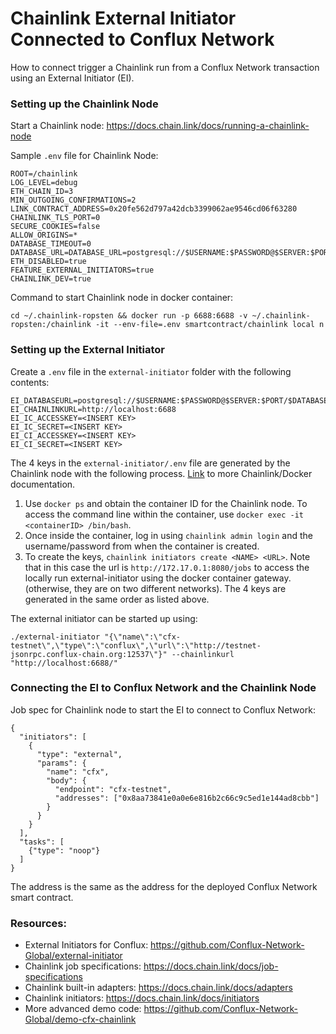 # Chainlink External Initiator Connected to Conflux Network
How to connect trigger a Chainlink run from a Conflux Network transaction using an External Initiator (EI).

### Setting up the Chainlink Node
Start a Chainlink node: https://docs.chain.link/docs/running-a-chainlink-node

Sample `.env` file for Chainlink Node:
```
ROOT=/chainlink
LOG_LEVEL=debug
ETH_CHAIN_ID=3
MIN_OUTGOING_CONFIRMATIONS=2
LINK_CONTRACT_ADDRESS=0x20fe562d797a42dcb3399062ae9546cd06f63280
CHAINLINK_TLS_PORT=0
SECURE_COOKIES=false
ALLOW_ORIGINS=*
DATABASE_TIMEOUT=0
DATABASE_URL=DATABASE_URL=postgresql://$USERNAME:$PASSWORD@$SERVER:$PORT/$DATABASE
ETH_DISABLED=true
FEATURE_EXTERNAL_INITIATORS=true
CHAINLINK_DEV=true
```

Command to start Chainlink node in docker container:
```
cd ~/.chainlink-ropsten && docker run -p 6688:6688 -v ~/.chainlink-ropsten:/chainlink -it --env-file=.env smartcontract/chainlink local n
```

### Setting up the External Initiator
Create a `.env` file in the `external-initiator` folder with the following contents:

```
EI_DATABASEURL=postgresql://$USERNAME:$PASSWORD@$SERVER:$PORT/$DATABASE
EI_CHAINLINKURL=http://localhost:6688
EI_IC_ACCESSKEY=<INSERT KEY>
EI_IC_SECRET=<INSERT KEY>
EI_CI_ACCESSKEY=<INSERT KEY>
EI_CI_SECRET=<INSERT KEY>
```

The 4 keys in the `external-initiator/.env` file are generated by the Chainlink node with the following process. [Link](https://docs.chain.link/docs/miscellaneous) to more Chainlink/Docker documentation.

1. Use `docker ps` and obtain the container ID for the Chainlink node. To access the command line within the container, use `docker exec -it <containerID> /bin/bash`.
1. Once inside the container, log in using `chainlink admin login` and the username/password from when the container is created.
1. To create the keys, `chainlink initiators create <NAME> <URL>`. Note that in this case the url is `http://172.17.0.1:8080/jobs` to access the locally run external-initiator using the docker container gateway. (otherwise, they are on two different networks). The 4 keys are generated in the same order as listed above.

The external initiator can be started up using:

```
./external-initiator "{\"name\":\"cfx-testnet\",\"type\":\"conflux\",\"url\":\"http://testnet-jsonrpc.conflux-chain.org:12537\"}" --chainlinkurl "http://localhost:6688/"
```

### Connecting the EI to Conflux Network and the Chainlink Node
Job spec for Chainlink node to start the EI to connect to Conflux Network:
```
{
  "initiators": [
    {
      "type": "external",
      "params": {
        "name": "cfx",
        "body": {
          "endpoint": "cfx-testnet",
          "addresses": ["0x8aa73841e0a0e6e816b2c66c9c5ed1e144ad8cbb"]
        }
      }
    }
  ],
  "tasks": [
    {"type": "noop"}
  ]
}

```
The address is the same as the address for the deployed Conflux Network smart contract.


### Resources:
- External Initiators for Conflux: https://github.com/Conflux-Network-Global/external-initiator
- Chainlink job specifications: https://docs.chain.link/docs/job-specifications
- Chainlink built-in adapters: https://docs.chain.link/docs/adapters
- Chainlink initiators: https://docs.chain.link/docs/initiators
- More advanced demo code: https://github.com/Conflux-Network-Global/demo-cfx-chainlink
